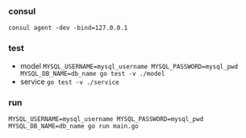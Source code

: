 ### consul
`consul agent -dev -bind=127.0.0.1`

### test
* model `MYSQL_USERNAME=mysql_username MYSQL_PASSWORD=mysql_pwd MYSQL_DB_NAME=db_name go test -v ./model`
* service `go test -v ./service`

### run
`MYSQL_USERNAME=mysql_username MYSQL_PASSWORD=mysql_pwd MYSQL_DB_NAME=db_name go run main.go`
